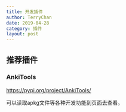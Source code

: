 ```yaml
---
title: 开发插件
author: TerryChan
date: 2019-04-28
category: 插件
layout: post
---
```


## 推荐插件


### AnkiTools

https://pypi.org/project/AnkiTools/

可以读取apkg文件等各种开发功能到页面去查看。



